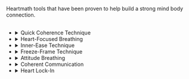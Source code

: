 ﻿Heartmath tools that have been proven to help build a strong mind body connection.
<br><br>
<ul>
  <li>
    <div class="details-container">
      <details>
        <summary>Quick Coherence Technique</summary>
        <table>
          <tr>
            <td>
              <strong>Purpose:</strong> Quickly shift from stress to calm by aligning heart, mind, and emotions.<br>
              <strong>Typical Sensations:</strong> Warmth, ease, centeredness in the chest area.<br>
              <strong>Activation:</strong> Focus on the heart area and breathe slowly. Visualize your breath moving in and out of your heart. Then, recall a positive feeling or memory, like appreciation or joy.<br>
              <strong>Deactivation:</strong> Gradually release the positive feeling while maintaining a gentle awareness of the heart area.<br>
              <strong>Recommended Resource:</strong> <em>The HeartMath Solution</em> by Doc Childre and Howard Martin
            </td>
          </tr>
        </table>
      </details>
    </div>
  </li>
  <li>
    <div class="details-container">
      <details>
        <summary>Heart-Focused Breathing</summary>
        <table>
          <tr>
            <td>
              <strong>Purpose:</strong> Calm the nervous system and bring awareness to the present moment.<br>
              <strong>Typical Sensations:</strong> Slow, rhythmic breathing, warmth in the chest.<br>
              <strong>Activation:</strong> Direct your attention to your heart and imagine breathing through your heart. Breathe deeply but naturally, maintaining focus on the gentle rhythm.<br>
              <strong>Deactivation:</strong> Let go of focused breathing and allow it to return to its natural flow, keeping a sense of calm and connection.<br>
              <strong>Recommended Resource:</strong> <em>Heart Intelligence</em> by Doc Childre et al.
            </td>
          </tr>
        </table>
      </details>
    </div>
  </li>
  <li>
    <div class="details-container">
      <details>
        <summary>Inner-Ease Technique</summary>
        <table>
          <tr>
            <td>
              <strong>Purpose:</strong> Ease emotional tension, balance thoughts, and bring focus.<br>
              <strong>Typical Sensations:</strong> Lightness, clarity, relaxation in the chest.<br>
              <strong>Activation:</strong> Focus on the heart and breathe deeply. On each exhale, say â€œeaseâ€ in your mind, and feel a sense of inner relaxation spreading from the heart.<br>
              <strong>Deactivation:</strong> Allow your breath to return to normal while keeping the sensation of ease within you.<br>
              <strong>Recommended Resource:</strong> <em>HeartMathâ€™s Inner Balance App</em> for guided practice
            </td>
          </tr>
        </table>
      </details>
    </div>
  </li>
  <li>
    <div class="details-container">
      <details>
        <summary>Freeze-Frame Technique</summary>
        <table>
          <tr>
            <td>
              <strong>Purpose:</strong> Reduce stress and find intuitive solutions to challenging situations.<br>
              <strong>Typical Sensations:</strong> Calm focus, warmth in the heart, relaxation.<br>
              <strong>Activation:</strong> When faced with a stressor, mentally "freeze" the scene. Focus on your heart and imagine breathing through it. Recall a positive feeling and then ask your heart for guidance on the situation.<br>
              <strong>Deactivation:</strong> Gently shift your attention back to the external world, maintaining a sense of calm and clarity.<br>
              <strong>Recommended Resource:</strong> <em>The HeartMath Solution</em> by Doc Childre and Howard Martin
            </td>
          </tr>
        </table>
      </details>
    </div>
  </li>
  <li>
    <div class="details-container">
      <details>
        <summary>Attitude Breathing</summary>
        <table>
          <tr>
            <td>
              <strong>Purpose:</strong> Transform negative emotions by consciously choosing new attitudes.<br>
              <strong>Typical Sensations:</strong> Lighter mood, increased energy, openness in the chest.<br>
              <strong>Activation:</strong> Focus on the heart, and on each inhale, imagine breathing in a positive attitude (like courage or compassion). On the exhale, release any stress or negativity.<br>
              <strong>Deactivation:</strong> Allow your breath to return to normal, carrying forward the positive attitude.<br>
              <strong>Recommended Resource:</strong> <em>Transforming Stress</em> by Doc Childre and Deborah Rozman
            </td>
          </tr>
        </table>
      </details>
    </div>
  </li>
  <li>
    <div class="details-container">
      <details>
        <summary>Coherent Communication</summary>
        <table>
          <tr>
            <td>
              <strong>Purpose:</strong> Improve understanding and emotional connection during communication.<br>
              <strong>Typical Sensations:</strong> Calm focus, empathy, ease in expressing yourself.<br>
              <strong>Activation:</strong> Before a conversation, focus on your heart and breathe deeply. Set an intention to listen fully and respond with clarity and kindness.<br>
              <strong>Deactivation:</strong> Release the focused breathing and carry forward the intention of understanding into the conversation.<br>
              <strong>Recommended Resource:</strong> <em>Heart Intelligence</em> by Doc Childre et al.
            </td>
          </tr>
        </table>
      </details>
    </div>
  </li>
  <li>
    <div class="details-container">
      <details>
        <summary>Heart Lock-In</summary>
        <table>
          <tr>
            <td>
              <strong>Purpose:</strong> Increase overall resilience and emotional stability by amplifying positive emotions.<br>
              <strong>Typical Sensations:</strong> Deep warmth in the chest, calm, uplifted mood.<br>
              <strong>Activation:</strong> Focus on your heart and breathe deeply, bringing to mind a positive emotion. Let this feeling expand with each breath, filling your body.<br>
              <strong>Deactivation:</strong> Gently release focused breathing, allowing the positive energy to remain with you.<br>
              <strong>Recommended Resource:</strong> <em>The HeartMath Solution</em> by Doc Childre and Howard Martin
            </td>
          </tr>
        </table>
      </details>
    </div>
  </li>
</ul>

